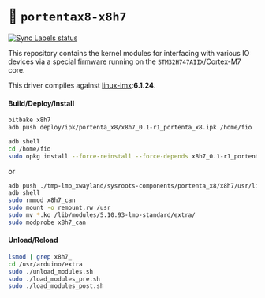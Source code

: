 :floppy_disk: `portentax8-x8h7`
===============================
[![Sync Labels status](https://github.com/arduino/portentax8-x8h7/actions/workflows/sync-labels.yml/badge.svg)](https://github.com/arduino/portentax8-x8h7/actions/workflows/sync-labels.yml)

This repository contains the kernel modules for interfacing with various IO devices via a special [firmware](https://github.com/arduino/portentax8-stm32h7-fw) running on the `STM32H747AIIX`/Cortex-M7 core.

This driver compiles against [linux-imx](https://github.com/nxp-imx/linux-imx):**6.1.24**.

#### Build/Deploy/Install
```bash
bitbake x8h7
adb push deploy/ipk/portenta_x8/x8h7_0.1-r1_portenta_x8.ipk /home/fio
```
```bash
adb shell
cd /home/fio
sudo opkg install --force-reinstall --force-depends x8h7_0.1-r1_portenta_x8.ipk
```
or
```bash
adb push ./tmp-lmp_xwayland/sysroots-components/portenta_x8/x8h7/usr/lib/modules/5.10.93-lmp-standard/extra/*.ko /home/fio
adb shell
sudo rmmod x8h7_can
sudo mount -o remount,rw /usr
sudo mv *.ko /lib/modules/5.10.93-lmp-standard/extra/
sudo modprobe x8h7_can
```
#### Unload/Reload
```bash
lsmod | grep x8h7_
cd /usr/arduino/extra
sudo ./unload_modules.sh
sudo ./load_modules_pre.sh
sudo ./load_modules_post.sh
```
